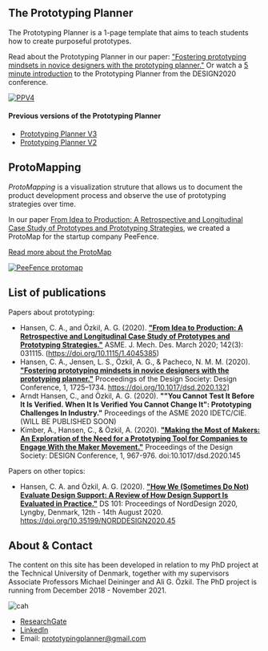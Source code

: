 ## The Prototyping Planner

The Prototyping Planner is a 1-page template that aims to teach students how to create purposeful prototypes.

Read about the Prototyping Planner in our paper: ["Fostering prototyping mindsets in novice designers with the prototyping planner."](https://www.cambridge.org/core/journals/proceedings-of-the-design-society-design-conference/article/fostering-prototyping-mindsets-in-novice-designers-with-the-prototyping-planner/14295BDBAC31101B6182D9B161538B2E)
Or watch a [5 minute introduction](https://drive.google.com/file/d/1QXjX6G2TyjkqOLADj2M4slvVEMj7VaAe/view?usp=sharing) to the Prototyping Planner from the DESIGN2020 conference.

[![PPV4](prototypingplanner.github.io/PrototypingPlannerV4.2.jpg)](prototypingplanner.github.io/PrototypingPlanner_V4.2.pdf)

#### Previous versions of the Prototyping Planner
- [Prototyping Planner V3](prototypingplanner.github.io/PrototypingPlanner_V3.pdf)
- [Prototyping Planner V2](prototypingplanner.github.io/PrototypingPlanner_V2.pdf)


## ProtoMapping

*ProtoMapping* is a visualization struture that allows us to document the product development process and observe the use of prototyping strategies over time.

In our paper [From Idea to Production: A Retrospective and Longitudinal Case Study of Prototypes and Prototyping Strategies](https://asmedigitalcollection.asme.org/mechanicaldesign/article/142/3/031115/1066327/From-Idea-to-Production-A-Retrospective-and), we created a ProtoMap for the startup company PeeFence.

<a href="prototypingplanner.github.io/protomapping.html">Read more about the ProtoMap</a>

[![PeeFence protomap](prototypingplanner.github.io/PeeFence_protomap.jpg)](prototypingplanner.github.io/PeeFence_protomap.pdf)


## List of publications

Papers about prototyping:

- Hansen, C. A., and Özkil, A. G. (2020). [**"From Idea to Production: A Retrospective and Longitudinal Case Study of Prototypes and Prototyping Strategies."**](https://asmedigitalcollection.asme.org/mechanicaldesign/article/142/3/031115/1066327/From-Idea-to-Production-A-Retrospective-and) ASME. J. Mech. Des. March 2020; 142(3): 031115. (https://doi.org/10.1115/1.4045385)
- Hansen, C. A., Jensen, L. S., Özkil, A. G., & Pacheco, N. M. M. (2020). [**"Fostering prototyping mindsets in novice designers with the prototyping planner."**](https://www.cambridge.org/core/journals/proceedings-of-the-design-society-design-conference/article/fostering-prototyping-mindsets-in-novice-designers-with-the-prototyping-planner/14295BDBAC31101B6182D9B161538B2E) Proceedings of the Design Society: Design Conference, 1, 1725–1734. https://doi.org/10.1017/dsd.2020.132]
- Arndt Hansen, C., and Özkil, A. G. (2020). **""You Cannot Test It Before It Is Verified. When It Is Verified You Cannot Change It": Prototyping Challenges In Industry."** Proceedings of the ASME 2020 IDETC/CIE. (WILL BE PUBLISHED SOON)
- Kimber, A., Hansen, C., & Özkil, A. (2020). [**"Making the Most of Makers: An Exploration of the Need for a Prototyping Tool for Companies to Engage With the Maker Movement."**](https://www.cambridge.org/core/journals/proceedings-of-the-design-society-design-conference/article/making-the-most-of-makers-an-exploration-of-the-need-for-a-prototyping-tool-for-companies-to-engage-with-the-maker-movement/4F9415B5F40F650458B3F52D172EAF2F) Proceedings of the Design Society: DESIGN Conference, 1, 967-976. doi:10.1017/dsd.2020.145

Papers on other topics:
- Hansen, C. A. and Özkil, A. G. (2020). [**"How We (Sometimes Do Not) Evaluate Design Support: A Review of How Design Support Is Evaluated in Practice."**](https://www.designsociety.org/publication/42545/How+We+%28Sometimes+Do+Not%29+Evaluate+Design+Support%3A+A+Review+of+How+Design+Support+Is+Evaluated+in+Practice) DS 101: Proceedings of NordDesign 2020, Lyngby, Denmark, 12th - 14th August 2020. https://doi.org/10.35199/NORDDESIGN2020.45


## About & Contact

The content on this site has been developed in relation to my PhD project at the Technical University of Denmark, together with my supervisors Associate Professors Michael Deininger and Ali G. Özkil. 
The PhD project is running from December 2018 - November 2021.

![cah](prototypingplanner.github.io/cah.png)
- [ResearchGate](https://www.researchgate.net/profile/Camilla_Hansen25?ev=hdr_xprf&_sg=7dPyj_ApPb7PBPN93QggOFY4CapBeqzCxBHTW_ESMQsn-WhhJGK8RIoN3Ytgyf_v_2cNSm3mto9weB-lpnbPPdqK)
- [LinkedIn](https://www.linkedin.com/in/camilla-arndt-hansen/)
- Email: prototypingplanner@gmail.com

